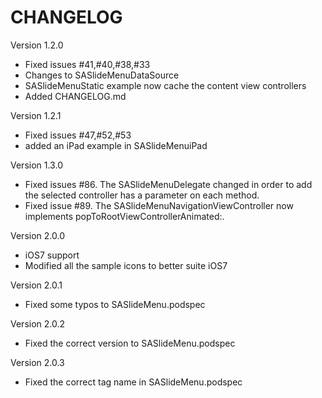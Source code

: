# CHANGELOG

Version 1.2.0
* Fixed issues #41,#40,#38,#33
* Changes to SASlideMenuDataSource
* SASlideMenuStatic example now cache the content view controllers
* Added CHANGELOG.md

Version 1.2.1
* Fixed issues #47,#52,#53
* added an iPad example in SASlideMenuiPad

Version 1.3.0
* Fixed issues #86. The SASlideMenuDelegate changed in order to add the selected controller has a parameter on each method.
* Fixed issue #89. The SASlideMenuNavigationViewController now implements popToRootViewControllerAnimated:.

Version 2.0.0
* iOS7 support
* Modified all the sample icons to better suite iOS7

Version 2.0.1
* Fixed some typos to SASlideMenu.podspec

Version 2.0.2
* Fixed the correct version to SASlideMenu.podspec

Version 2.0.3
* Fixed the correct tag name in SASlideMenu.podspec
